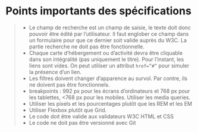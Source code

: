 # Points importants des spécifications
> - Le champ de recherche est un champ de saisie, le texte doit donc pouvoir être édité par l’utilisateur. Il faut englober ce champ dans un formulaire pour que ce dernier soit valide auprès du W3C. La partie recherche ne doit pas être fonctionnelle.
> - Chaque carte d’hébergement ou d’activité devra être cliquable dans son intégralité (pas uniquement le titre). Pour l’instant, les liens sont vides. On peut utiliser un attribut `href=”#”` pour simuler la présence d’un lien.
> - Les filtres doivent changer d’apparence au survol.  Par contre, ils ne doivent pas être fonctionnels.
> - breakpoints : 992 px pour les écrans d’ordinateurs et 768 px pour les tablettes, <768 px pour les mobiles. Utiliser les media queries.
> - Utiliser les pixels et les pourcentages plutôt que les REM et les EM
> - Utiliser Flexbox plutôt que Grid.
> - Le code doit être valide aux validateurs W3C HTML et CSS
> - Le code ne doit pas être versionné avec Git